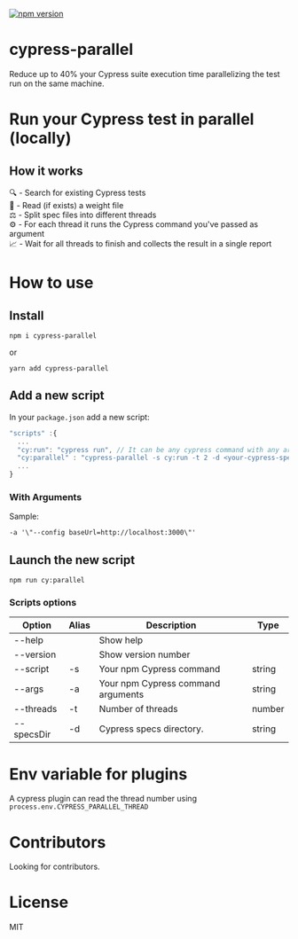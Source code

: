 [![npm version](https://badge.fury.io/js/cypress-parallel.svg)](https://badge.fury.io/js/cypress-parallel)
# cypress-parallel
Reduce up to 40% your Cypress suite execution time parallelizing the test run on the same machine.
 
# Run your Cypress test in parallel (locally)

## How it works
🔍 - Search for existing Cypress tests\
📄 - Read (if exists) a weight file\
⚖️ - Split spec files into different threads\
⚙️ - For each thread it runs the Cypress command you've passed as argument\
📈 - Wait for all threads to finish and collects the result in a single report

# How to use

## Install
 ```
 npm i cypress-parallel
 ```

 or 

```
yarn add cypress-parallel
 ```

## Add a new script
 In your `package.json` add a new script:

  ```typescript
"scripts" :{
    ...
    "cy:run": "cypress run", // It can be any cypress command with any argument
    "cy:parallel" : "cypress-parallel -s cy:run -t 2 -d <your-cypress-specs-folder> -a '\"<your-cypress-cmd-args>\"'"
    ...
}
 ```

### With Arguments

Sample:

```
-a '\"--config baseUrl=http://localhost:3000\"'
```

## Launch the new script

```
npm run cy:parallel
```

### Scripts options

| Option     | Alias | Description                        | Type   |
| ---------- | ----- | ---------------------------------- | ------ |
| --help     |       | Show help                          |        |
| --version  |       | Show version number                |        |
| --script   | -s    | Your npm Cypress command           | string |
| --args     | -a    | Your npm Cypress command arguments | string |
| --threads  | -t    | Number of threads                  | number |
| --specsDir | -d    | Cypress specs directory.           | string |

# Env variable for plugins
A cypress plugin can read the thread number using  
`process.env.CYPRESS_PARALLEL_THREAD`

# Contributors
Looking for contributors.
# License
 MIT
